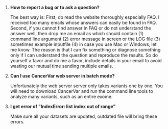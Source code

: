 1. **How to report a bug or to ask a question?**

    The best way is: First, do read the website thoroughly especially FAQ. I received too many emails whose answers can easily be found in FAQ. Second, if you cannot find answer in FAQ or do not understand the answer well, then drop me an email  as which should contain (1) command line argument (2) error message in screen or the LOG file (3) sometimes example inputfile (4) in case you use Mac or Windows, let me know. The reason is that I can fix something or diagnose something only if I can understand the question and reproduce the results. So do yourself a favor and do me a favor, include details in your email to avoid wasting our mutual time sending multiple emails.

2. **Can I use CancerVar web server in batch mode?**

    Unfortunately the web server server only takes variants one by one. You will need to download CancerVar and run the command line tools to analyze many variants, such as an entire exome.

3. **I get error of "IndexError: list index out of range"**
   
    Make sure all your datasets are updated, outdated file will bring these errors.


